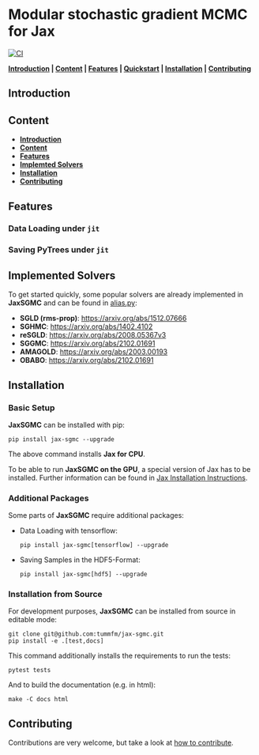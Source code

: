 # Modular stochastic gradient MCMC for Jax

[![CI](https://github.com/tummfm/jax-sgmc/actions/workflows/ci.yml/badge.svg?branch=master)](https://github.com/tummfm/jax-sgmc/actions/workflows/ci.yml)

**[Introduction](#introduction) | [Content](#content) | [Features](#features) | 
[Quickstart](#quickstart-aliaspy) | [Installation](#installation) |
[Contributing](#contributing)**

## Introduction

## Content

- **[Introduction](#introduction)**
- **[Content](#content)**
- **[Features](#features)**
- **[Implemted Solvers](#implemented-solvers)**
- **[Installation](#installation)** 
- **[Contributing](#contributing)**


## Features

### Data Loading under ``jit``

### Saving PyTrees under ``jit``

## Implemented Solvers

To get started quickly, some popular solvers are already implemented in
**JaxSGMC** and can be found in [alias.py](jax_sgmc/alias.py):

- **SGLD (rms-prop)**: <https://arxiv.org/abs/1512.07666>
- **SGHMC**: <https://arxiv.org/abs/1402.4102>
- **reSGLD**: <https://arxiv.org/abs/2008.05367v3>
- **SGGMC**: <https://arxiv.org/abs/2102.01691>
- **AMAGOLD**: <https://arxiv.org/abs/2003.00193>
- **OBABO**: <https://arxiv.org/abs/2102.01691>

## Installation

### Basic Setup

**JaxSGMC** can be installed with pip:

```shell
pip install jax-sgmc --upgrade
```

The above command installs **Jax for CPU**.

To be able to run **JaxSGMC on the GPU**, a special version of Jax has to be
installed. Further information can be found in
[Jax Installation Instructions](https://github.com/google/jax#installation).

### Additional Packages

Some parts of **JaxSGMC** require additional packages:

- Data Loading with tensorflow:
  ```shell
  pip install jax-sgmc[tensorflow] --upgrade
  ```
- Saving Samples in the HDF5-Format:
  ```shell
  pip install jax-sgmc[hdf5] --upgrade
  ```


### Installation from Source

For development purposes, **JaxSGMC** can be installed from source in
editable mode:

```shell
git clone git@github.com:tummfm/jax-sgmc.git
pip install -e .[test,docs]
```

This command additionally installs the requirements to run the tests:

```shell
pytest tests
```

And to build the documentation (e.g. in html):

```shell
make -C docs html
```

## Contributing

Contributions are very welcome, but take a look at 
[how to contribute](CONTRIBUTING.md).

